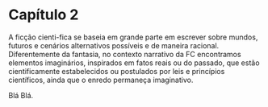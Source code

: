 # Capítulo 2

A ficção cienti-fica se baseia em grande parte em escrever sobre mundos, futuros e cenários alternativos possíveis e de maneira racional. Diferentemente da fantasia, no contexto narrativo da FC encontramos elementos imaginários, inspirados em fatos reais ou do passado, que estão cientificamente estabelecidos ou postulados por leis e princípios científicos, ainda que o enredo permaneça imaginativo.

Blá Blá.